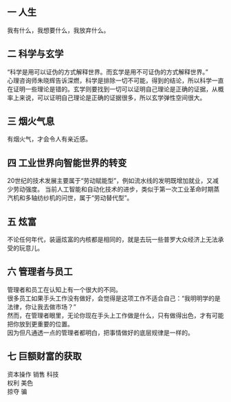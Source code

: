 ## 一 人生
我有什么，我想要什么，我放弃什么。

## 二 科学与玄学  
“科学是用可以证伪的方式解释世界。而玄学是用不可证伪的方式解释世界。”  
心理咨询师朱晓辉告诉深燃，科学是排除一切不可能，得到的结论，所以科学一直在证明一些理论是错的。玄学则要找到一切可以证明自己理论是正确的证据，从概率上来说，可以证明自己理论是正确的证据很多，所以玄学弹性空间很大。

## 三 烟火气息  
有烟火气，才会令人有亲近感。

## 四 工业世界向智能世界的转变  
20世纪的技术发展主要属于“劳动赋能型”，例如流水线的发明既增加就业，又减少劳动强度。
当前人工智能和自动化技术的进步，类似于第一次工业革命时期蒸汽机和多轴纺纱机的问世，属于“劳动替代型”。

## 五 炫富  
不论任何年代，装逼炫富的内核都是相同的，就是去玩一些普罗大众经济上无法承受的玩意儿。

## 六 管理者与员工
管理者和员工在认知上有一个很大的不同。  
很多员工如果手头工作没有做好，会觉得是这项工作不适合自己：“我明明学的是法律，你让我去做市场？”  
然而，在管理者眼里，无论你现在手头上工作做是什么，只有做得出色，才有可能把你放到更重要的位置。  
因为但凡通透一点的管理者都明白，把事情做好的底层规律是一样的。  

## 七 巨额财富的获取 
资本操作 销售  科技   
权利 美色  
掠夺 骗
